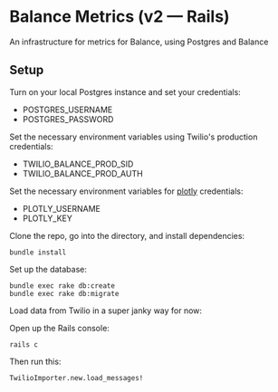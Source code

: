 # Balance Metrics (v2 — Rails)

An infrastructure for metrics for Balance, using Postgres and Balance

## Setup

Turn on your local Postgres instance and set your credentials:

- POSTGRES_USERNAME
- POSTGRES_PASSWORD


Set the necessary environment variables using Twilio's production credentials:

- TWILIO_BALANCE_PROD_SID
- TWILIO_BALANCE_PROD_AUTH

Set the necessary environment variables for [plotly](http://plot.ly/) credentials:

- PLOTLY_USERNAME
- PLOTLY_KEY

Clone the repo, go into the directory, and install dependencies:

`bundle install`


Set up the database:

```
bundle exec rake db:create
bundle exec rake db:migrate
```

Load data from Twilio in a super janky way for now:

Open up the Rails console:

`rails c`

Then run this:

`TwilioImporter.new.load_messages!`


